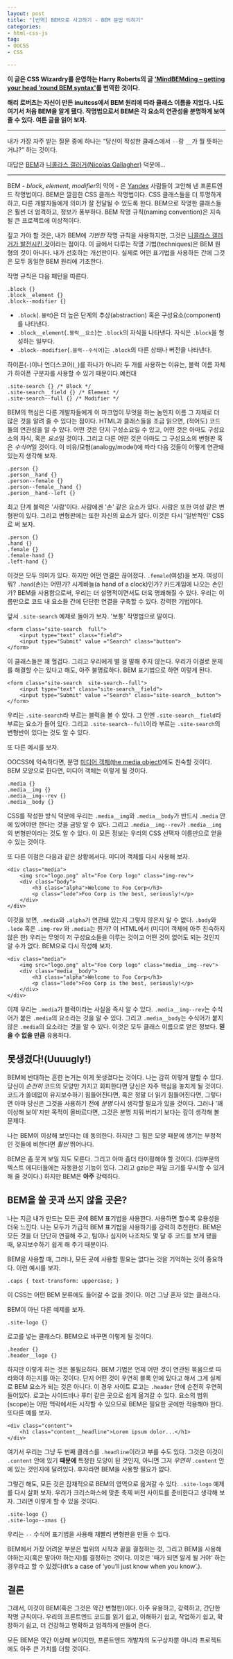 ```yaml
---
layout: post
title: "[번역] BEM으로 사고하기 - BEM 문법 익히기"
categories:
- html-css-js
tag:
- OOCSS
- CSS

---
```


**이 글은 CSS Wizardry를 운영하는 Harry Roberts의 글 ['MindBEMding – getting your head ’round BEM syntax'](http://csswizardry.com/2013/01/mindbemding-getting-your-head-round-bem-syntax/)를 번역한 것이다.**

**해리 로버츠는 자신이 만든 inuitcss에서 BEM 원리에 따라 클래스 이름을 지었다. 나도 여기서 처음 BEM을 알게 됐다. 작명법으로서 BEM은 각 요소의 연관성을 분명하게 보여 줄 수 있다. 여튼 글을 읽어 보자.**

---

내가 가장 자주 받는 질문 중에 하나는 <q>당신이 작성한 클래스에서 `--`랑 `__`가 뭘 뜻하는 거냐?</q> 하는 것이다.

대답은 [BEM](http://bem.info)과 [니콜라스 갤러거(Nicolas Gallagher)](http://twitter.com/necolas) 덕분에…

---

BEM - <i>block</i>, <i>element</i>, <i>modifier</i>의 약어 - 은 [Yandex](http://yandex.ru) 사람들이 고안해 낸 프론트엔드 작명법이다. BEM은 깔끔한 CSS 클래스 작명법이다. CSS 클래스들을 더 투명하게 하고, 다른 개발자들에게 의미가 잘 전달될 수 있도록 한다. BEM으로 작명한 클래스들은 훨씬 더 엄격하고, 정보가 풍부하다. BEM 작명 규칙(naming convention)은 지속될 큰 프로젝트에 이상적이다. 

짚고 가야 할 것은, 내가 BEM에 _기반한_ 작명 규칙을 사용하지만, 그것은 [니콜라스 갤러거가 발전시킨 것](http://nicolasgallagher.com/about-html-semantics-front-end-architecture/)이라는 점이다.
이 글에서 다루는 작명 기법(techniques)은 BEM 원형의 것이 아니다. 내가 선호하는 개선판이다. 실제로 어떤 표기법을 사용하든 간에 그것은 모두 동일한 BEM 원리에 기초한다.

작명 규칙은 다음 패턴을 따른다.

    .block {}
    .block__element {}
    .block--modifier {}

* `.block`(`.블럭`)은 더 높은 단계의 추상(abstraction) 혹은 구성요소(component)를 나타낸다.
* `.block__element`(`.블럭__요소`)는 `.block`의 자식을 나타낸다. 자식은 `.block`을 형성하는 일부다.
* `.block--modifier`(`.블럭--수식어`)는 `.block`의 다른 상태나 버전을 나타낸다.

하이픈(`-`)이나 언더스코어(`_`)를 하나가 아니라 두 개를 사용하는 이유는, 블럭 이름 자체가 
하이픈 구분자를 사용할 수 있기 때문이다.예컨대

	.site-search {} /* Block */
	.site-search__field {} /* Element */
	.site-search--full {} /* Modifier */

BEM의 핵심은 다른 개발자들에게 이 마크업이 무엇을 하는 놈인지 이름 그 자체로 더 많은 것을 알려 줄 수 있다는 점이다.
HTML과 클래스들을 조금 읽으면, (적어도) 코드들의 연관성을 알 수 있다. 어떤 것은 단지 구성소요일 수 있고, 어떤 것은 아마도 구성요소의 자식, 혹은 <i>요소</i>일 것이다. 그리고 다른 어떤 것은 아마도 그 구성요소의 변형판 혹은 <i>수식어</i>일 것이다. 
이 비유/모형(analogy/model)에 따라 다음 것들이 어떻게 연관돼 있는지 생각해 보자. 

    .person {}
    .person__hand {}
    .person--female {}
    .person--female__hand {}
    .person__hand--left {}

최고 단계 블럭은 '사람'이다. 사람에겐 '손' 같은 요소가 있다. 
사람은 또한 여성 같은 변형판이 있다. 그리고 변형판에는 또한 자신의 요소가 있다.
이것은 다시 '일반적인' CSS로 써 보자.

    .person {}
    .hand {}
    .female {}
    .female-hand {}
    .left-hand {}

이것은 모두 의미가 있다. 하지만 어떤 연결은 끊어졌다. `.female`(여성)을 보자.
여성이 뭐? `.hand`(손)는 어떤가? 시계바늘(a hand of a clock)인가? 카드게임에 나오는 손인가? 
BEM을 사용함으로써, 우리는 더 설명적이면서도 더욱 명쾌해질 수 있다. 
우리는 이름만으로 코드 내 요소들 간에 단단한 연결을 구축할 수 있다. 강력한 기법이다.

앞서 `.site-search` 예제로 돌아가 보자. '보통' 작명법으로 말이다.

    <form class="site-search  full">
        <input type="text" class="field">
        <input type="Submit" value ="Search" class="button">
    </form>

이 클래스들은 꽤 헐겁다. 그리고 우리에게 별 걸 말해 주지 않는다. 우리가 이걸로 문제를 해결할 
수는 있다고 해도, 아주 불명료하다. BEM 표기법으로 하면 이렇게 된다.

    <form class="site-search  site-search--full">
        <input type="text" class="site-search__field">
        <input type="Submit" value ="Search" class="site-search__button">
    </form>

우리는 `.site-search`라 부르는 블럭을 볼 수 있다. 그 안엔 `.site-search__field`라 부르는 요소가 들어 있다.
그리고 `.site-search--full`이라 부르는 `.site-search`의 변형반이 있다는 것도 알 수 있다.

또 다른 예시를 보자.

OOCSS에 익숙하다면, 분명 [미디어 객체(the media object)](http://stubbornella.org/content/2010/06/25/the-media-object-saves-hundreds-of-lines-of-code)에도
친숙할 것이다. BEM 모양으로 한다면, 미디어 객체는 이렇게 될 것이다.

    .media {}
    .media__img {}
    .media__img--rev {}
    .media__body {}

CSS를 작성한 방식 덕분에 우리는 `.media__img`와 `.media__body`가 반드시 `.media` 안에 있어야만 한다는 것을 금방 알 수 있다.
그리고 `.media__img--rev`가 `.media__img`의 변형판이라는 것도 알 수 있다. 이 모든 정보는 우리의 CSS 선택자 이름만으로 
얻을 수 있는 것이다.

또 다른 이점은 다음과 같은 상황에서다. 미디어 객체를 다시 사용해 보자.

    <div class="media">
        <img src="logo.png" alt="Foo Corp logo" class="img-rev">
        <div class="body">
            <h3 class="alpha">Welcome to Foo Corp</h3>
            <p class="lede">Foo Corp is the best, seriously!</p>
        </div>
    </div>

이것을 보면, `.media`와 `.alpha`가 연관돼 있는지 그렇지 않은지 알 수 없다. `.body`와 `.lede` 혹은 `.img-rev`
와 `.media`는 뭔가? 이 HTML에서 (미디어 객체에 아주 친숙하지 않은 한) 우리는 무엇이 저 구성요소들을 
이루는 것이고 어떤 것이 없어도 되는 것인지 알 수가 없다.
BEM으로 다시 작성해 보자.

    <div class="media">
        <img src="logo.png" alt="Foo Corp logo" class="media__img--rev">
        <div class="media__body">
            <h3 class="alpha">Welcome to Foo Corp</h3>
            <p class="lede">Foo Corp is the best, seriously!</p>
        </div>
    </div>

이제 우리는 `.media`가 블럭이라는 사실을 즉시 알 수 있다. `.media__img--rev`는 
수식어가 붙은 `.media`의 요소라는 것을 알 수 있다. 그리고 `.media__body`는 수식어가 
붙지 않은 `.media`의 요소라는 것을 알 수 있다. 이것은 모두 클래스 이름으로 얻은 정보다.
**믿을 수 없을 만큼** 유용하다. 

## 못생겼다!(Uuuugly!)

BEM에 반대하는 흔한 논거는 이게 못생겼다는 것이다. 나는 감히 이렇게 말할 수 있다.
당신이 _순전히_ 코드의 모양만 가지고 회피한다면 당신은 자주 핵심을 놓치게 될 것이다.
코드가 쓸데없이 유지보수하기 힘들어진다면, 혹은 정말 더 읽기 힘들어진다면, 그렇다면 
아마 당신은 그것을 사용하기 전에 _분명_ 다시 생각할 필요가 있을 것이다. 그러나 '꽤
이상해 보이'지만 목적이 올바르다면, 그것은 분명 치워 버리기 보다는 깊이 생각해 볼 문제다.

나는 BEM이 이상해 보인다는 데 동의한다. 하지만 그 힘은 모양 때문에 생기는 부정적인 
것들에 비한다면 _훨씬_ 뛰어나다.

BEM은 좀 웃겨 보일 지도 모른다. 그리고 아마 좀더 타이핑해야 할 것이다. (대부분의 텍스트 
에디터들에는 자동완성 기능이 있다. 그리고 gzip은 파일 크기를 무시할 수 있게 해 줄 것이다.)
하지만 BEM은 **아주** 강력하다.

## BEM을 쓸 곳과 쓰지 않을 곳은?

나는 지금 내가 만드는 모든 곳에 BEM 표기법을 사용한다. 사용하면 할수록 유용성을 
더욱 느낀다. 나는 모두가 가급적 BEM 표기법을 사용하기를 강력히 추천한다. BEM은 
모든 것을 더 단단히 연결해 주고, 팀이나 심지어 나조차도 몇 달 후 코드를 보게 됐을 때, 
유지보수하기 쉽게 해 주기 때문이다.

BEM을 사용할 때, 그러나, 모든 곳에 사용할 필요는 없다는 것을 기억하는 것이 중요하다.
이런 예시를 보자.

    .caps { text-transform: uppercase; }

이 CSS는 어떤 BEM 분류에도 들어갈 수 없을 것이다. 이건 그냥 혼자 있는 클래스다.

BEM이 아닌 다른 예제를 보자.

    .site-logo {}

로고를 넣는 클래스다. BEM으로 바꾸면 이렇게 될 것이다.

    .header {}
    .header__logo {}

하지만 이렇게 하는 것은 불필요하다. BEM 기법은 언제 어떤 것이 연관된 묶음으로 따라와야 하는지를
아는 것이다. 단지 어떤 것이 우연히 블록 안에 있다고 해서 그게 실제로 BEM 요소가 되는 것은 아니다.
이 경우 사이트 로고는 `.header` 안에 순전히 우연히 들어있다. 로고는 사이드바나 푸터 같은 곳으로 
쉽게 옮겨갈 수 있다. 요소의 범위(scope)는 어떤 맥락에서든 시작할 수 있으므로 BEM은 필요한 곳에만
적용해야 한다. 또다른 예를 보자.

    <div class="content">
        <h1 class="content__headline">Lorem ipsum dolor...</h1>
    </div>

여기서 우리는 그냥 두 번째 클래스를 `.headline`이라고 부를 수도 있다. 
그것은 이것이 `.content` 안에 있기 **때문에** 특정한 모양이 된 것인지, 아니면 
그저 _우연히_ `.content` 안에 있는 것인지에 달려있다. 후자라면 BEM을 사용할 필요가 없다.

그렇긴 해도, 모든 것은 잠재적으로 BEM의 영역으로 옮겨갈 수 있다. `.site-logo` 예제를
다시 살펴 보자. 우리가 크리스마스에 맞춘 축제 버전 사이트를 준비한다고 생각해 보자. 
그러면 이렇게 할 수 있을 것이다.

    .site-logo {}
    .site-logo--xmas {}

우리는 `--` 수식어 표기법을 사용해 재빨리 변형판을 만들 수 있다.

BEM에서 가장 어려운 부분은 범위의 시작과 끝을 결정하는 것, 그리고 BEM을
사용해야하는지(혹은 말아야 하는지)를 결정하는 것이다. 이것은 '때가 되면 알게 
될 거야' 하는 경우라고 할 수 있겠다(It’s a case of ‘you’ll just know when you know’.).

## 결론

그래서, 이것이 BEM(혹은 그것은 약간 변형판)이다. 아주 유용하고, 강력하고, 간단한 
작명 규칙이다. 우리의 프론트엔드 코드를 읽기 쉽고, 이해하기 쉽고, 작업하기 쉽고, 
확장하기 쉽고, 더 건강하고 명확하고 엄격하게 만들어 준다.

모든 BEM은 약간 이상해 보이지만, 프론트엔드 개발자의 도구상자뿐 아니라 프로젝트에도
아주 큰 가치를 더할 것이다.
